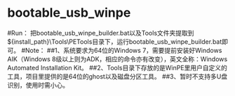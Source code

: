 # bootable_usb_winpe
#Run：
把bootable_usb_winpe_builder.bat以及Tools文件夹提取到${install_path}\Tools\PETools目录下，运行bootable_usb_winpe_builder.bat即可。
#Note：
##1、系统要求为64位的Windows 7，需要提前安装好Windows AIK（Windows 8级以上则为ADK，相应的命令亦有改变），英文全称：Windows Automated Installation Kit。
##2、Tools目录下存放的是WinPE里用户自定义的工具，项目里提供的是64位的ghost以及磁盘分区工具。
##3、暂时不支持多U盘识别，使用时需小心。
